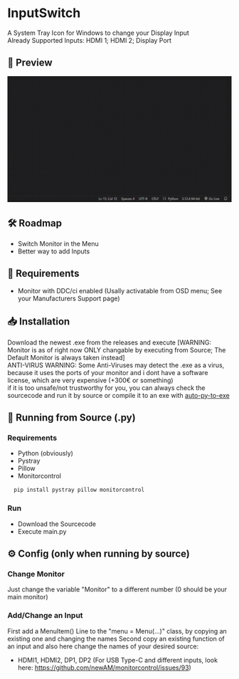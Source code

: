 
# InputSwitch

A System Tray Icon for Windows to change your Display Input \
Already Supported Inputs: HDMI 1; HDMI 2; Display Port


## 👀 Preview

![Preview](https://raw.githubusercontent.com/benno0dev/InputSwitch/refs/heads/main/preview_inputswitch.gif)

## 🛠️ Roadmap
- Switch Monitor in the Menu
- Better way to add Inputs

## 📄 Requirements
- Monitor with DDC/ci enabled (Usally activatable from OSD menu; See your Manufacturers Support page)

## 📥 Installation
Download the newest .exe from the releases and execute [WARNING: Monitor is as of right now ONLY changable by executing from Source; The Default Monitor is always taken instead] \
ANTI-VIRUS WARNING: Some Anti-Viruses may detect the .exe as a virus, because it uses the ports of your monitor and i dont have a software license, which are very expensive (+300€ or something) \
if it is too unsafe/not trustworthy for you, you can always check the sourcecode and run it by source or compile it to an exe with [auto-py-to-exe](https://pypi.org/project/auto-py-to-exe/)

## 👾 Running from Source (.py)
### Requirements
- Python (obviously)
- Pystray
- Pillow
- Monitorcontrol

```bash
  pip install pystray pillow monitorcontrol
```
### Run
- Download the Sourcecode
- Execute main.py

## ⚙️ Config (only when running by source)
### Change Monitor
Just change the variable "Monitor" to a different number (0 should be your main monitor)
### Add/Change an Input
First add a MenuItem() Line to the "menu = Menu(...)" class, by copying an existing one and changing the names
Second copy an existing function of an input and also here change the names of your desired source:
- HDMI1, HDMI2, DP1, DP2 (For USB Type-C and different inputs, look here: https://github.com/newAM/monitorcontrol/issues/93)
